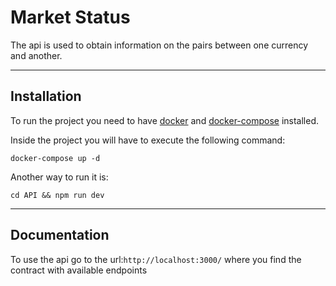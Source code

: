 # Market Status

The api is used to obtain information on the pairs between one currency and another.

------------
## Installation
To run the project you need to have [docker](https://docs.docker.com/engine/install/) and [docker-compose](https://docs.docker.com/compose/install/) installed.

Inside the project you will have to execute the following command:

```docker-compose up -d```

Another way to run it is:

```cd API && npm run dev```

------------
## Documentation
To use the api go to the url:```http://localhost:3000/``` where you find the contract with available endpoints
